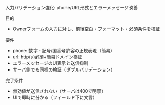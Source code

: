 入力バリデーション強化: phone/URL形式とエラーメッセージ改善

目的
- Ownerフォームの入力に対し、前後空白・フォーマット・必須条件を検証

要件
- phone: 数字・記号/国番号許容の正規表現（簡易）
- url: http(s)必須+簡易ドメイン検証
- エラーメッセージのUI表示と送信抑制
- サーバ側でも同様の検証（ダブルバリデーション）

完了条件
- 無効値が送信されない（サーバは400で明示）
- UIで即時に分かる（フィールド下に文言）

